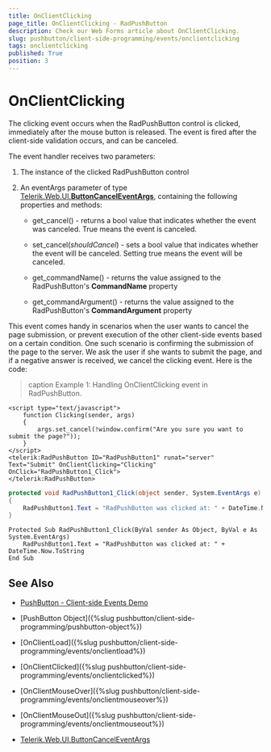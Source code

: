 ```yaml
---
title: OnClientClicking
page_title: OnClientClicking - RadPushButton
description: Check our Web Forms article about OnClientClicking.
slug: pushbutton/client-side-programming/events/onclientclicking
tags: onclientclicking
published: True
position: 3
---
```


# OnClientClicking

The clicking event occurs when the RadPushButton control is clicked, immediately after the mouse button is released. The event is fired after the client-side validation occurs, and can be canceled.

The event handler receives two parameters:

1. The instance of the clicked RadPushButton control

1. An eventArgs parameter of type [Telerik.Web.UI.**ButtonCancelEventArgs**](https://docs.telerik.com/devtools/aspnet-ajax/api/client/args/Telerik.Web.UI.ButtonCancelEventArgs), containing the following properties and methods:

	* get_cancel() - returns a bool value that indicates whether the event was canceled. True means the event is canceled.

	* set_cancel(*shouldCancel*) - sets a bool value that indicates whether the event will be canceled. Setting true means the event will be canceled.

	* get_commandName() - returns the value assigned to the RadPushButton's **CommandName** property

	* get_commandArgument() - returns the value assigned to the RadPushButton's **CommandArgument** property

This event comes handy in scenarios when the user wants to cancel the page submission, or prevent execution of the other client-side events based on a certain condition. One such scenario is confirming the submission of the page to the server. We ask the user if she wants to submit the page, and if a negative answer is received, we cancel the clicking event. Here is the code:

>caption Example 1: Handling OnClientClicking event in RadPushButton.

````ASP.NET
<script type="text/javascript">
	function Clicking(sender, args)
	{
		args.set_cancel(!window.confirm("Are you sure you want to submit the page?"));
	}
</script>
<telerik:RadPushButton ID="RadPushButton1" runat="server" Text="Submit"	OnClientClicking="Clicking" OnClick="RadPushButton1_Click">
</telerik:RadPushButton>
````

````C#
protected void RadPushButton1_Click(object sender, System.EventArgs e)
{
	RadPushButton1.Text = "RadPushButton was clicked at: " + DateTime.Now.ToString();
}
````
````VB
Protected Sub RadPushButton1_Click(ByVal sender As Object, ByVal e As System.EventArgs)
	RadPushButton1.Text = "RadPushButton was clicked at: " + DateTime.Now.ToString
End Sub
````

## See Also

 * [PushButton - Client-side Events Demo](https://demos.telerik.com/aspnet-ajax/pushbutton/client-side-api/client-side-events/defaultcs.aspx)

 * [PushButton Object]({%slug pushbutton/client-side-programming/pushbutton-object%})

 * [OnClientLoad]({%slug pushbutton/client-side-programming/events/onclientload%})
 
 * [OnClientClicked]({%slug pushbutton/client-side-programming/events/onclientclicked%})
 
 * [OnClientMouseOver]({%slug pushbutton/client-side-programming/events/onclientmouseover%})
 
 * [OnClientMouseOut]({%slug pushbutton/client-side-programming/events/onclientmouseout%})
 
 * [Telerik.Web.UI.ButtonCancelEventArgs](https://docs.telerik.com/devtools/aspnet-ajax/api/client/args/Telerik.Web.UI.ButtonCancelEventArgs)

